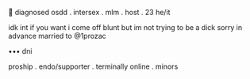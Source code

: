 🦇 diagnosed osdd . intersex . mlm . host . 23
he/it

idk int if you want 
i come off blunt but im not trying to be a dick sorry in advance
married to @1prozac

••• dni

proship . endo/supporter . terminally online . minors
